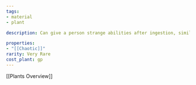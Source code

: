 ```yaml
---
tags:
- material
- plant

description: Can give a person strange abilities after ingestion, similar to wild magic. Has been outlawed and forbidden to use, hence its name. Very addictive but hard to find.

properties:
- "[[Chaotic]]"
rarity: Very Rare
cost_plant: gp
---
```

[[Plants Overview]]